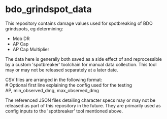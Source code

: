 # bdo_grindspot_data

This repository contains damage values used for spotbreaking of BDO grindspots, eg determining:
* Mob DR
* AP Cap
* AP Cap Multiplier

The data here is generally both saved as a side effect of and reprocessible by a custom 'spotbreaker' toolchain for manual data collection. This tool may or may not be released separately at a later date.

CSV files are arranged in the following format:<br>
\# Optional first line explaining the config used for the testing<br>
AP, min_observed_dmg, max_observed_dmg

The referenced JSON files detailing character specs may or may not be released as part of this repository in the future. They are primarily used as config inputs to the 'spotbreaker' tool mentioned above.
